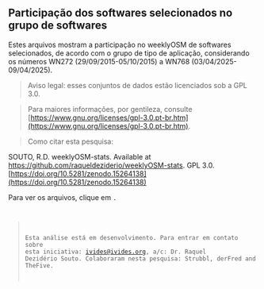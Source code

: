## Participação dos softwares selecionados no grupo de softwares

Estes arquivos mostram a participação no weeklyOSM de softwares selecionados, de acordo com o grupo de tipo de aplicação, considerando os números WN272 (29/09/2015-05/10/2015) a WN768 (03/04/2025-09/04/2025).

> Aviso legal: esses conjuntos de dados estão licenciados sob a GPL 3.0.

> Para maiores informações, por gentileza, consulte [https://www.gnu.org/licenses/gpl-3.0.pt-br.htm](https://www.gnu.org/licenses/gpl-3.0.pt-br.htm).

> Como citar esta pesquisa:

SOUTO, R.D. weeklyOSM-stats. Available at https://github.com/raqueldeziderio/weeklyOSM-stats. GPL 3.0. [https://doi.org/10.5281/zenodo.15264138](https://doi.org/10.5281/zenodo.15264138)

Para ver os arquivos, clique em <code>.


> Esta análise está em desenvolvimento. Para entrar em contato sobre esta iniciativa: ivides@ivides.org, a/c: Dr. Raquel Dezidério Souto. Colaboraram nesta pesquisa: Strubbl, derFred and TheFive. 



